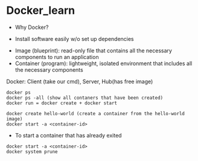 # Docker_learn

- Why Docker?
+ Install software easily w/o set up dependencies

- Image (blueprint): read-only file that contains all the necessary components to run an application
- Container (program): lightweight, isolated environment that includes all the necessary components

Docker: Client (take our cmd), Server, Hub(has free image)

```
docker ps
docker ps -all (show all contaners that have been created)
docker run = docker create + docker start
```
```
docker create hello-world (create a container from the hello-world image)
docker start -a <container-id>
```
- To start a container that has already exited
```
docker start -a <container-id>
docker system prune
